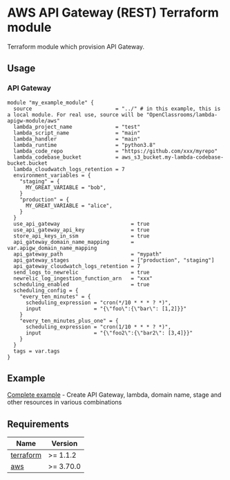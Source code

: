 # AWS API Gateway (REST) Terraform module

Terraform module which provision API Gateway.

## Usage

### API Gateway

```hcl
module "my_example_module" {
  source                           = "../" # in this example, this is a local module. For real use, source will be "OpenClassrooms/lambda-apigw-module/aws"
  lambda_project_name              = "test"
  lambda_script_name               = "main"
  lambda_handler                   = "main"
  lambda_runtime                   = "python3.8"
  lambda_code_repo                 = "https://github.com/xxx/myrepo"
  lambda_codebase_bucket           = aws_s3_bucket.my-lambda-codebase-bucket.bucket
  lambda_cloudwatch_logs_retention = 7
  environment_variables = {
    "staging" = {
      MY_GREAT_VARIABLE = "bob",
    }
    "production" = {
      MY_GREAT_VARIABLE = "alice",
    }
  }
  use_api_gateway                       = true
  use_api_gateway_api_key               = true
  store_api_keys_in_ssm                 = true
  api_gateway_domain_name_mapping       = var.apigw_domain_name_mapping
  api_gateway_path                      = "mypath"
  api_gateway_stages                    = ["production", "staging"]
  api_gateway_cloudwatch_logs_retention = 7
  send_logs_to_newrelic                 = true
  newrelic_log_ingestion_function_arn   = "xxx"
  scheduling_enabled                    = true
  scheduling_config = {
    "every_ten_minutes" = {
      scheduling_expression = "cron(*/10 * * * ? *)",
      input                 = "{\"foo\":{\"bar\": [1,2]}}"
    }
    "every_ten_minutes_plus_one" = {
      scheduling_expression = "cron(1/10 * * * ? *)",
      input                 = "{\"foo2\":{\"bar2\": [3,4]}}"
    }
  }
  tags = var.tags
}

```

## Example

[Complete example](https://github.com/OpenClassrooms/terraform-aws-lambda-apigw-module/blob/master/example/main.tf) - Create API Gateway, lambda, domain name, stage and other resources in various combinations


## Requirements

| Name | Version |
|------|---------|
| <a name="requirement_terraform"></a> [terraform](#requirement\_terraform) | >= 1.1.2 |
| <a name="requirement_aws"></a> [aws](#requirement\_aws) | >= 3.70.0 |
